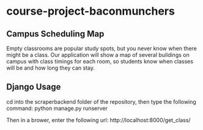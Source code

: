 # course-project-baconmunchers

## Campus Scheduling Map
Empty classrooms are popular study spots, but you never know when there might be a class. Our application will show a map of several buildings on campus with class timings for each room, so students know when classes will be and how long they can stay.

## Django Usage

cd into the scraperbackend folder of the repository, then type the following command:
python manage.py runserver

Then in a brower, enter the following url:
http://localhost:8000/get_class/
